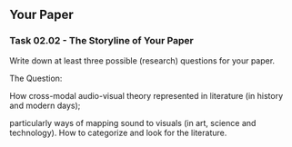 ## Your Paper

### Task 02.02 - The Storyline of Your Paper

Write down at least three possible (research) questions for your paper.

The Question:

How cross-modal audio-visual theory represented in literature (in history and modern days); 

particularly ways of mapping sound to visuals (in art, science and technology). 
How to categorize and look for the literature.

